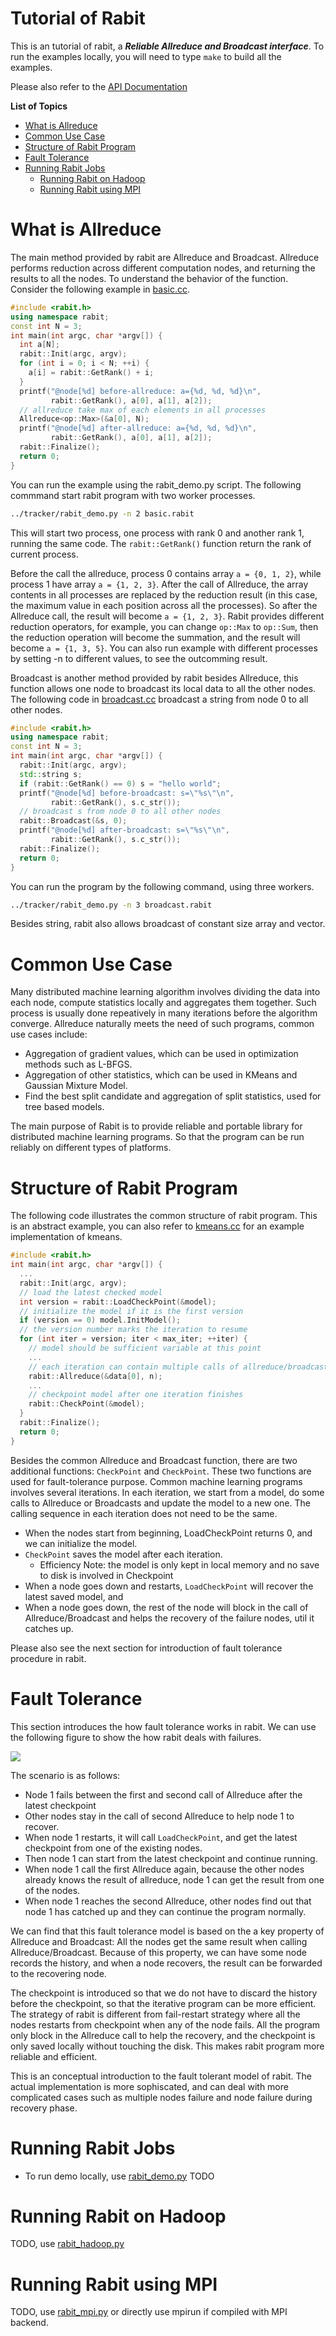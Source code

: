 Tutorial of Rabit
=====
This is an tutorial of rabit, a ***Reliable Allreduce and Broadcast interface***.
To run the examples locally, you will need to type ```make``` to build all the examples.

Please also refer to the [API Documentation](http://home.cs.washington.edu/~tqchen/rabit/doc)


**List of Topics**
* [What is Allreduce](#what-is-allreduce)
* [Common Use Case](#common-use-case)
* [Structure of Rabit Program](#structure-of-rabit-program)
* [Fault Tolerance](#fault-tolerance)
* [Running Rabit Jobs](#running-rabit-jobs)
  - [Running Rabit on Hadoop](#running-rabit-on-hadoop)
  - [Running Rabit using MPI](#running-rabit-using-mpi)

What is Allreduce
=====
The main method provided by rabit are Allreduce and Broadcast. Allreduce performs reduction across different computation nodes,
and returning the results to all the nodes. To understand the behavior of the function. Consider the following example in [basic.cc](basic.cc).
```c++
#include <rabit.h>
using namespace rabit;
const int N = 3;
int main(int argc, char *argv[]) {
  int a[N];
  rabit::Init(argc, argv);
  for (int i = 0; i < N; ++i) {
    a[i] = rabit::GetRank() + i;
  } 
  printf("@node[%d] before-allreduce: a={%d, %d, %d}\n",
         rabit::GetRank(), a[0], a[1], a[2]);
  // allreduce take max of each elements in all processes
  Allreduce<op::Max>(&a[0], N);
  printf("@node[%d] after-allreduce: a={%d, %d, %d}\n",
         rabit::GetRank(), a[0], a[1], a[2]);
  rabit::Finalize();
  return 0;
}
```
You can run the example using the rabit_demo.py script. The following commmand
start rabit program with two worker processes.
```bash
../tracker/rabit_demo.py -n 2 basic.rabit
```
This will start two process, one process with rank 0 and another rank 1, running the same code.
The ```rabit::GetRank()``` function return the rank of current process.

Before the call the allreduce, process 0 contains array ```a = {0, 1, 2}```, while process 1 have array 
```a = {1, 2, 3}```. After the call of Allreduce, the array contents in all processes are replaced by the
reduction result (in this case, the maximum value in each position across all the processes). So after the
Allreduce call, the result will become ```a = {1, 2, 3}```.
Rabit provides different reduction operators, for example,  you can change ```op::Max``` to ```op::Sum```,
then the reduction operation will become the summation, and the result will become ```a = {1, 3, 5}```.
You can also run example with different processes by setting -n to different values, to see the outcomming result.

Broadcast is another method provided by rabit besides Allreduce, this function allows one node to broadcast its
local data to all the other nodes. The following code in [broadcast.cc](broadcast.cc) broadcast a string from
node 0 to all other nodes.
```c++
#include <rabit.h>
using namespace rabit;
const int N = 3;
int main(int argc, char *argv[]) {
  rabit::Init(argc, argv);
  std::string s;
  if (rabit::GetRank() == 0) s = "hello world";
  printf("@node[%d] before-broadcast: s=\"%s\"\n",
         rabit::GetRank(), s.c_str());
  // broadcast s from node 0 to all other nodes
  rabit::Broadcast(&s, 0);
  printf("@node[%d] after-broadcast: s=\"%s\"\n",
         rabit::GetRank(), s.c_str());
  rabit::Finalize();
  return 0;
}
```
You can run the program by the following command, using three workers.
```bash
../tracker/rabit_demo.py -n 3 broadcast.rabit
```
Besides string, rabit also allows broadcast of constant size array and vector.

Common Use Case
=====
Many distributed machine learning algorithm involves dividing the data into each node,
compute statistics locally and aggregates them together. Such process is usually done repeatively in 
many iterations before the algorithm converge. Allreduce naturally meets the need of such programs,
common use cases include:

* Aggregation of gradient values, which can be used in optimization methods such as L-BFGS.
* Aggregation of other statistics, which can be used in KMeans and Gaussian Mixture Model.
* Find the best split candidate and aggregation of split statistics, used for tree based models.

The main purpose of Rabit is to provide reliable and portable library for distributed machine learning programs.
So that the program can be run reliably on different types of platforms.

Structure of Rabit Program
=====
The following code illustrates the common structure of rabit program. This is an abstract example,
you can also refer to [kmeans.cc](../toolkit/kmeans.cc) for an example implementation of kmeans.

```c++
#include <rabit.h>
int main(int argc, char *argv[]) {
  ...
  rabit::Init(argc, argv);
  // load the latest checked model
  int version = rabit::LoadCheckPoint(&model);
  // initialize the model if it is the first version
  if (version == 0) model.InitModel();
  // the version number marks the iteration to resume
  for (int iter = version; iter < max_iter; ++iter) {
    // model should be sufficient variable at this point
    ...
    // each iteration can contain multiple calls of allreduce/broadcast
    rabit::Allreduce(&data[0], n);
    ...
    // checkpoint model after one iteration finishes
    rabit::CheckPoint(&model);
  }
  rabit::Finalize();
  return 0;
}
```

Besides the common Allreduce and Broadcast function, there are two additional functions: ```CheckPoint```
and ```CheckPoint```. These two functions are used for fault-tolerance purpose. 
Common machine learning programs involves several iterations. In each iteration, we start from a model, do some calls
to Allreduce or Broadcasts and update the model to a new one. The calling sequence in each iteration does not need to be the same.

* When the nodes start from beginning, LoadCheckPoint returns 0, and we can initialize the model.
* ```CheckPoint``` saves the model after each iteration.
  - Efficiency Note: the model is only kept in local memory and no save to disk is involved in Checkpoint
* When a node goes down and restarts, ```LoadCheckPoint``` will recover the latest saved model, and 
* When a node goes down, the rest of the node will block in the call of Allreduce/Broadcast and helps 
  the recovery of the failure nodes, util it catches up. 

Please also see the next section for introduction of fault tolerance procedure in rabit.

Fault Tolerance
=====
This section introduces the how fault tolerance works in rabit.
We can use the following figure to show the how rabit deals with failures.

![](http://homes.cs.washington.edu/~tqchen/rabit/fig/fault-tol.png)

The scenario is as follows:
* Node 1 fails between the first and second call of Allreduce after the latest checkpoint
* Other nodes stay in the call of second Allreduce to help node 1 to recover.
* When node 1 restarts, it will call ```LoadCheckPoint```, and get the latest checkpoint from one of the existing nodes.
* Then node 1 can start from the latest checkpoint and continue running.
* When node 1 call the first Allreduce again, because the other nodes already knows the result of allreduce, node 1 can get the result from one of the nodes.
* When node 1 reaches the second Allreduce, other nodes find out that node 1 has catched up and they can continue the program normally.

We can find that this fault tolerance model is based on the a key property of Allreduce and Broadcast:
All the nodes get the same result when calling Allreduce/Broadcast. Because of this property, we can have some node records the history,
and when a node recovers, the result can be forwarded to the recovering node.

The checkpoint is introduced so that we do not have to discard the history before the checkpoint, so that the iterative program can be more
efficient. The strategy of rabit is different from fail-restart strategy where all the nodes restarts from checkpoint
when any of the node fails. All the program only block in the Allreduce call to help the recovery, and the checkpoint is only saved locally without
touching the disk. This makes rabit program more reliable and efficient.

This is an conceptual introduction to the fault tolerant model of rabit. The actual implementation is more sophiscated,
and can deal with more complicated cases such as multiple nodes failure and node failure during recovery phase.

Running Rabit Jobs
====
* To run demo locally, use [rabit_demo.py](../tracker/rabit_demo.py)
TODO

Running Rabit on Hadoop
====
TODO, use [rabit_hadoop.py](../tracker/rabit_hadoop.py)

Running Rabit using MPI
====
TODO, use [rabit_mpi.py](../tracker/rabit_mpi.py) or directly use mpirun if compiled with MPI backend.
